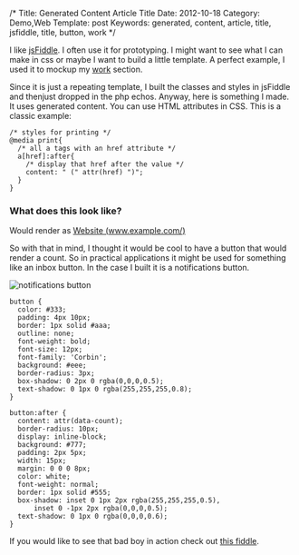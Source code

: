 /*
Title: Generated Content Article Title
Date: 2012-10-18
Category: Demo,Web
Template: post
Keywords: generated, content, article, title, jsfiddle, title, button, work
*/

I like [jsFiddle](http://jsfiddle.net/ "jsFiddle"). I often use it for prototyping. I might want to see what I can make in css or maybe I want to build a little template. A perfect example, I used it to mockup my [work](http://ohdoylerules.com/work/ "Work") section.

Since it is just a repeating template, I built the classes and styles in jsFiddle and thenjust dropped in the php echos. Anyway, here is something I made. It uses generated content. You can use HTML attributes in CSS. This is a classic example:


    /* styles for printing */
    @media print{
      /* all a tags with an href attribute */
      a[href]:after{
        /* display that href after the value */
        content: " (" attr(href) ")";
      }
    }

### What does this look like?

Would render as [Website (www.example.com/)](www.example.com/)

So with that in mind, I thought it would be cool to have a button that would render a count. So in practical applications it might be used for something like an inbox button. In the case I built it is a notifications button.

<div class="center">
  <img src="http://ohdoylerules.com/wp-content/uploads/2012/07/54368011.png" alt="notifications button" >
</div>


    button {
      color: #333;
      padding: 4px 10px;
      border: 1px solid #aaa;
      outline: none;
      font-weight: bold;
      font-size: 12px;
      font-family: 'Corbin';
      background: #eee;
      border-radius: 3px;
      box-shadow: 0 2px 0 rgba(0,0,0,0.5);
      text-shadow: 0 1px 0 rgba(255,255,255,0.8);
    }

    button:after {
      content: attr(data-count);
      border-radius: 10px;
      display: inline-block;
      background: #777;
      padding: 2px 5px;
      width: 15px;
      margin: 0 0 0 8px;
      color: white;
      font-weight: normal;
      border: 1px solid #555;
      box-shadow: inset 0 1px 2px rgba(255,255,255,0.5),
          inset 0 -1px 2px rgba(0,0,0,0.5);
      text-shadow: 0 1px 0 rgba(0,0,0,0.6);
    }​

If you would like to see that bad boy in action check out [this fiddle](http://jsfiddle.net/james2doyle/LjgzD/ "jsFiddle css content").
